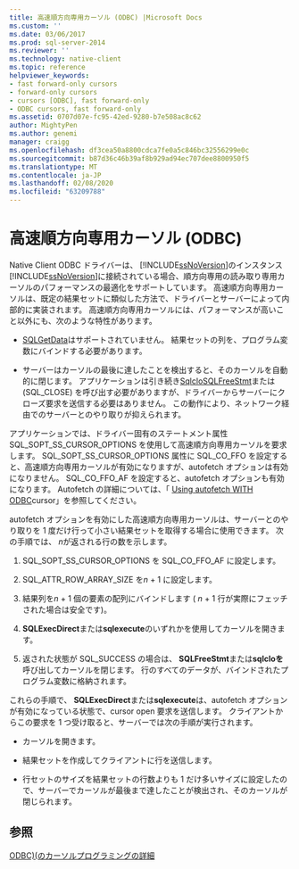 ```yaml
---
title: 高速順方向専用カーソル (ODBC) |Microsoft Docs
ms.custom: ''
ms.date: 03/06/2017
ms.prod: sql-server-2014
ms.reviewer: ''
ms.technology: native-client
ms.topic: reference
helpviewer_keywords:
- fast forward-only cursors
- forward-only cursors
- cursors [ODBC], fast forward-only
- ODBC cursors, fast forward-only
ms.assetid: 0707d07e-fc95-42ed-9280-b7e508ac8c62
author: MightyPen
ms.author: genemi
manager: craigg
ms.openlocfilehash: df3cea50a8800cdca7fe0a5c846bc32556299e0c
ms.sourcegitcommit: b87d36c46b39af8b929ad94ec707dee8800950f5
ms.translationtype: MT
ms.contentlocale: ja-JP
ms.lasthandoff: 02/08/2020
ms.locfileid: "63209788"
---
```

# <a name="fast-forward-only-cursors-odbc"></a>高速順方向専用カーソル (ODBC)
  Native Client ODBC ドライバーは、 [!INCLUDE[ssNoVersion](../../../includes/ssnoversion-md.md)]のインスタンス[!INCLUDE[ssNoVersion](../../../includes/ssnoversion-md.md)]に接続されている場合、順方向専用の読み取り専用カーソルのパフォーマンスの最適化をサポートしています。 高速順方向専用カーソルは、既定の結果セットに類似した方法で、ドライバーとサーバーによって内部的に実装されます。 高速順方向専用カーソルには、パフォーマンスが高いこと以外にも、次のような特性があります。  
  
-   [SQLGetData](../../native-client-odbc-api/sqlgetdata.md)はサポートされていません。 結果セットの列を、プログラム変数にバインドする必要があります。  
  
-   サーバーはカーソルの最後に達したことを検出すると、そのカーソルを自動的に閉じます。 アプリケーションは引き続き[SqlcloSQLFreeStmt](../../native-client-odbc-api/sqlclosecursor.md)または[](../../native-client-odbc-api/sqlfreestmt.md)(SQL_CLOSE) を呼び出す必要がありますが、ドライバーからサーバーにクローズ要求を送信する必要はありません。 この動作により、ネットワーク経由でのサーバーとのやり取りが抑えられます。  
  
 アプリケーションでは、ドライバー固有のステートメント属性 SQL_SOPT_SS_CURSOR_OPTIONS を使用して高速順方向専用カーソルを要求します。 SQL_SOPT_SS_CURSOR_OPTIONS 属性に SQL_CO_FFO を設定すると、高速順方向専用カーソルが有効になりますが、autofetch オプションは有効になりません。 SQL_CO_FFO_AF を設定すると、autofetch オプションも有効になります。 Autofetch の詳細については、「 [Using autofetch WITH ODBC](using-autofetch-with-odbc-cursors.md)cursor」を参照してください。  
  
 autofetch オプションを有効にした高速順方向専用カーソルは、サーバーとのやり取りを 1 度だけ行って小さい結果セットを取得する場合に使用できます。 次の手順では、 *n*が返される行の数を示します。  
  
1.  SQL_SOPT_SS_CURSOR_OPTIONS を SQL_CO_FFO_AF に設定します。  
  
2.  SQL_ATTR_ROW_ARRAY_SIZE を*n* + 1 に設定します。  
  
3.  結果列を*n* + 1 個の要素の配列にバインドします ( *n* + 1 行が実際にフェッチされた場合は安全です)。  
  
4.  **SQLExecDirect**または**sqlexecute**のいずれかを使用してカーソルを開きます。  
  
5.  返された状態が SQL_SUCCESS の場合は、 **SQLFreeStmt**または**sqlcloを**呼び出してカーソルを閉じます。 行のすべてのデータが、バインドされたプログラム変数に格納されます。  
  
 これらの手順で、 **SQLExecDirect**または**sqlexecute**は、autofetch オプションが有効になっている状態で、cursor open 要求を送信します。 クライアントからこの要求を 1 つ受け取ると、サーバーでは次の手順が実行されます。  
  
-   カーソルを開きます。  
  
-   結果セットを作成してクライアントに行を送信します。  
  
-   行セットのサイズを結果セットの行数よりも 1 だけ多いサイズに設定したので、サーバーでカーソルが最後まで達したことが検出され、そのカーソルが閉じられます。  
  
## <a name="see-also"></a>参照  
 [ODBC&#41;&#40;のカーソルプログラミングの詳細](cursor-programming-details-odbc.md)  
  
  
